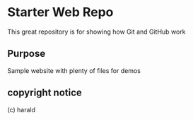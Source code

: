 # Starter Web Repo

This great repository is for showing how Git and GitHub work

## Purpose

Sample website with plenty of files for demos

## copyright notice
(c) harald